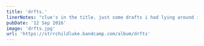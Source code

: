 ```yaml
---
title: 'drfts.'
linerNotes: "clue's in the title. just some drafts i had lying around in the 'vault'. all yours for four pounds or more if you're feeling generous. --- indice est dans le titre. juste quelques ébauches i avaient traîner dans la 'chapelle'. tout à vous pour quatre livres ou plus si vous vous sentez généreux. --- pista es en el título. sólo algunas corrientes de aire que tenía por ahí en la 'bóveda'. todo suyo para cuatro libras o más si se siente generoso."
pubDate: '12 Sep 2016'
image: 'drfts.jpg'
url: 'https://strrchildluke.bandcamp.com/album/drfts'
---
```



